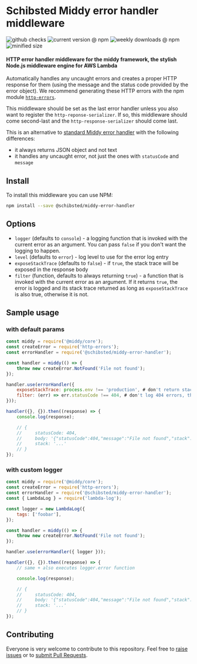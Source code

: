 # Schibsted Middy error handler middleware

![github checks](https://badgen.net/github/checks/schibsted/middy-error-handler)
![current version @ npm](https://badgen.net/npm/v/@schibsted/middy-error-handler)
![weekly downloads @ npm](https://badgen.net/npm/dw/@schibsted/middy-error-handler)
![minified size](https://badgen.net//bundlephobia/min/@schibsted/middy-error-handler)

#### HTTP error handler middleware for the middy framework, the stylish Node.js middleware engine for AWS Lambda

Automatically handles any uncaught errors and creates a proper HTTP response
for them (using the message and the status code provided by the error object). We recommend generating these HTTP errors with the npm module [`http-errors`](https://npm.im/http-errors).

This middleware should be set as the last error handler unless you also want to register the `http-reponse-serializer`. If so, this middleware should come second-last and the `http-response-serializer` should come last.

This is an alternative to [standard Middy error handler](https://github.com/middyjs/middy/tree/master/packages/http-error-handler) with the following differences:

- it always returns JSON object and not text
- it handles any uncaught error, not just the ones with `statusCode` and `message`

## Install

To install this middleware you can use NPM:

```bash
npm install --save @schibsted/middy-error-handler
```

## Options

- `logger` (defaults to `console`) - a logging function that is invoked with the current error as an argument. You can pass `false` if you don't want the logging to happen.
- `level` (defaults to `error`) - log level to use for the error log entry
- `exposeStackTrace` (defaults to `false`) - if `true`, the stack trace will be exposed in the response body
- `filter` (function, defaults to always returning `true`) - a function that is invoked with the current error as an argument. If it returns `true`, the error is logged and its stack trace returned as long as `exposeStackTrace` is also true, otherwise it is not.

## Sample usage

### with default params

```javascript
const middy = require('@middy/core');
const createError = require('http-errors');
const errorHandler = require('@schibsted/middy-error-handler');

const handler = middy(() => {
    throw new createError.NotFound('File not found');
});

handler.use(errorHandler({
    exposeStackTrace: process.env !== 'production', # don't return stack trace in response body in production
    filter: (err) => err.statusCode !== 404, # don't log 404 errors, they happen a lot
}));

handler({}, {}).then((response) => {
    console.log(response);

    // {
    //     statusCode: 404,
    //     body: '{"statusCode":404,"message":"File not found","stack":"..."}'
    //     stack: '...'
    // }
});

```

### with custom logger

```javascript
const middy = require('@middy/core');
const createError = require('http-errors');
const errorHandler = require('@schibsted/middy-error-handler');
const { LambdaLog } = require('lambda-log');

const logger = new LambdaLog({
    tags: ['foobar'],
});

const handler = middy(() => {
    throw new createError.NotFound('File not found');
});

handler.use(errorHandler({ logger }));

handler({}, {}).then((response) => {
    // same + also executes logger.error function

    console.log(response);

    // {
    //     statusCode: 404,
    //     body: '{"statusCode":404,"message":"File not found","stack":"NotFoundError: File not found\\n    at /Users/wojciechiskra/Code/pent/pent-api/test.js:11:11\\n    at runRequest (/Users/wojciechiskra/Code/pent/pent-api/node_modules/@middy/core/index.js:86:32)"}'
    //     stack: '...'
    // }
});
```

## Contributing

Everyone is very welcome to contribute to this repository. Feel free to [raise issues](https://github.com/schibsted/middy-error-handler/issues) or to [submit Pull Requests](https://github.com/schibsted/middy-error-handler/pulls).
